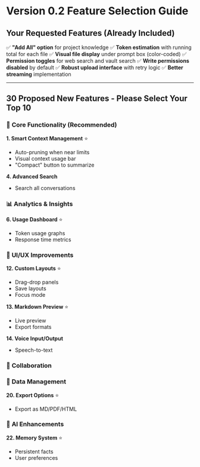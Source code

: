 # Version 0.2 Feature Selection Guide

## Your Requested Features (Already Included)
✅ **"Add All" option** for project knowledge
✅ **Token estimation** with running total for each file
✅ **Visual file display** under prompt box (color-coded)
✅ **Permission toggles** for web search and vault search
✅ **Write permissions disabled** by default
✅ **Robust upload interface** with retry logic
✅ **Better streaming** implementation

---

## 30 Proposed New Features - Please Select Your Top 10

### 🎯 **Core Functionality** (Recommended)

**1. Smart Context Management** ⭐
- Auto-pruning when near limits
- Visual context usage bar
- "Compact" button to summarize

**4. Advanced Search**
- Search all conversations


### 📊 **Analytics & Insights**

**6. Usage Dashboard** ⭐
- Token usage graphs
- Response time metrics

### 🎨 **UI/UX Improvements**

**12. Custom Layouts** ⭐
- Drag-drop panels
- Save layouts
- Focus mode

**13. Markdown Preview** ⭐
- Live preview
- Export formats

**14. Voice Input/Output**
- Speech-to-text


### 🤝 **Collaboration**


### 📁 **Data Management**

**20. Export Options** ⭐
- Export as MD/PDF/HTML


### 🧠 **AI Enhancements**

**22. Memory System** ⭐
- Persistent facts
- User preferences

